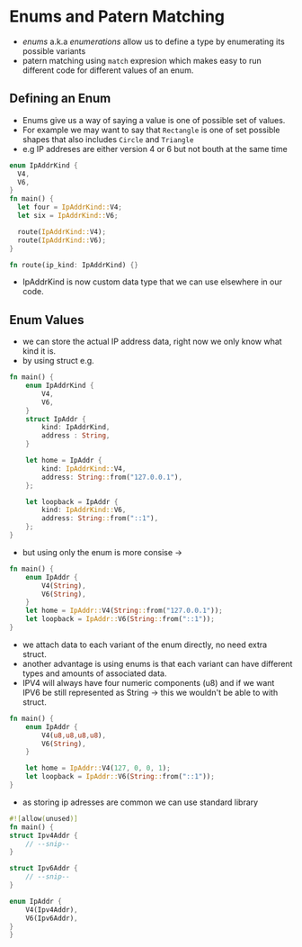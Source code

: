 # Enums and Patern Matching

- _enums_ a.k.a _enumerations_ allow us to define a type by enumerating its possible variants
- patern matching using `match` expresion which makes easy to run different code for different values of an enum.

## Defining an Enum

- Enums give us a way of saying a value is one of possible set of values.
- For example we may want to say that `Rectangle` is one of set possible shapes that also includes `Circle` and `Triangle`
- e.g IP addreses are either version 4 or 6 but not bouth at the same time

```rust
enum IpAddrKind {
  V4,
  V6,
}
fn main() {
  let four = IpAddrKind::V4;
  let six = IpAddrKind::V6;

  route(IpAddrKind::V4);
  route(IpAddrKind::V6);
}

fn route(ip_kind: IpAddrKind) {}
```

- IpAddrKind is now custom data type that we can use elsewhere in our code.

## Enum Values

- we can store the actual IP address data, right now we only know what kind it is.
- by using struct e.g.

```rust
fn main() {
    enum IpAddrKind {
        V4,
        V6,
    }
    struct IpAddr {
        kind: IpAddrKind,
        address : String,
    }

    let home = IpAddr {
        kind: IpAddrKind::V4,
        address: String::from("127.0.0.1"),
    };

    let loopback = IpAddr {
        kind: IpAddrKind::V6,
        address: String::from("::1"),
    };
}
```

- but using only the enum is more consise ->

```rust
fn main() {
    enum IpAddr {
        V4(String),
        V6(String),
    }
    let home = IpAddr::V4(String::from("127.0.0.1"));
    let loopback = IpAddr::V6(String::from("::1"));
}

```

- we attach data to each variant of the enum directly, no need extra struct.
- another advantage is using enums is that each variant can have different types and amounts of associated data.
- IPV4 will always have four numeric components (u8) and if we want IPV6 be still represented as String -> this we wouldn't be able to with struct.

```rust
fn main() {
    enum IpAddr {
        V4(u8,u8,u8,u8),
        V6(String),
    }

    let home = IpAddr::V4(127, 0, 0, 1);
    let loopback = IpAddr::V6(String::from("::1"));
}
```

- as storing ip adresses are common we can use standard library

```rust
#![allow(unused)]
fn main() {
struct Ipv4Addr {
    // --snip--
}

struct Ipv6Addr {
    // --snip--
}

enum IpAddr {
    V4(Ipv4Addr),
    V6(Ipv6Addr),
}
}

```
